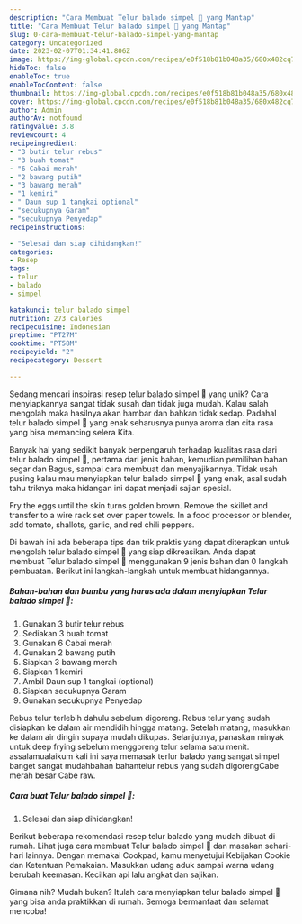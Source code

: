 ```yaml
---
description: "Cara Membuat Telur balado simpel 🤤 yang Mantap"
title: "Cara Membuat Telur balado simpel 🤤 yang Mantap"
slug: 0-cara-membuat-telur-balado-simpel-yang-mantap
category: Uncategorized
date: 2023-02-07T01:34:41.806Z
image: https://img-global.cpcdn.com/recipes/e0f518b81b048a35/680x482cq70/telur-balado-simpel-foto-resep-utama.jpg
hideToc: false
enableToc: true
enableTocContent: false
thumbnail: https://img-global.cpcdn.com/recipes/e0f518b81b048a35/680x482cq70/telur-balado-simpel-foto-resep-utama.jpg
cover: https://img-global.cpcdn.com/recipes/e0f518b81b048a35/680x482cq70/telur-balado-simpel-foto-resep-utama.jpg
author: Admin
authorAv: notfound
ratingvalue: 3.8
reviewcount: 4
recipeingredient:
- "3 butir telur rebus"
- "3 buah tomat"
- "6 Cabai merah"
- "2 bawang putih"
- "3 bawang merah"
- "1 kemiri"
- " Daun sup 1 tangkai optional"
- "secukupnya Garam"
- "secukupnya Penyedap"
recipeinstructions:

- "Selesai dan siap dihidangkan!"
categories:
- Resep
tags:
- telur
- balado
- simpel

katakunci: telur balado simpel 
nutrition: 273 calories
recipecuisine: Indonesian
preptime: "PT27M"
cooktime: "PT58M"
recipeyield: "2"
recipecategory: Dessert

---
```





Sedang mencari inspirasi resep telur balado simpel 🤤 yang unik? Cara menyiapkannya sangat tidak susah dan tidak juga mudah. Kalau salah mengolah maka hasilnya akan hambar dan bahkan tidak sedap. Padahal telur balado simpel 🤤 yang enak seharusnya punya aroma dan cita rasa yang bisa memancing selera Kita.





Banyak hal yang sedikit banyak berpengaruh terhadap kualitas rasa dari telur balado simpel 🤤, pertama dari jenis bahan, kemudian pemilihan bahan segar dan Bagus, sampai cara membuat dan menyajikannya. Tidak usah pusing kalau mau menyiapkan telur balado simpel 🤤 yang enak,      asal sudah tahu triknya maka hidangan ini dapat menjadi sajian spesial.














Fry the eggs until the skin turns golden brown. Remove the skillet and transfer to a wire rack set over paper towels. In a food processor or blender, add tomato, shallots, garlic, and red chili peppers.






Di bawah ini ada beberapa tips dan trik praktis yang dapat diterapkan untuk mengolah telur balado simpel 🤤 yang siap dikreasikan. Anda dapat membuat Telur balado simpel 🤤 menggunakan 9 jenis bahan dan 0 langkah pembuatan. Berikut ini langkah-langkah untuk membuat hidangannya.

<!--inarticleads1-->

##### Bahan-bahan dan bumbu yang harus ada dalam menyiapkan Telur balado simpel 🤤:

1. Gunakan 3 butir telur rebus
1. Sediakan 3 buah tomat
1. Gunakan 6 Cabai merah
1. Gunakan 2 bawang putih
1. Siapkan 3 bawang merah
1. Siapkan 1 kemiri
1. Ambil  Daun sup 1 tangkai (optional)
1. Siapkan secukupnya Garam
1. Gunakan secukupnya Penyedap


Rebus telur terlebih dahulu sebelum digoreng. Rebus telur yang sudah disiapkan ke dalam air mendidih hingga matang. Setelah matang, masukkan ke dalam air dingin supaya mudah dikupas. Selanjutnya, panaskan minyak untuk deep frying sebelum menggoreng telur selama satu menit. assalamualaikum kali ini saya memasak terlur balado yang sangat simpel banget sangat mudahbahan bahantelur rebus yang sudah digorengCabe merah besar Cabe raw. 

<!--inarticleads2-->

##### Cara buat Telur balado simpel 🤤:


1. Selesai dan siap dihidangkan!

Berikut beberapa rekomendasi resep telur balado yang mudah dibuat di rumah. Lihat juga cara membuat Telur balado simpel 🤤 dan masakan sehari-hari lainnya. Dengan memakai Cookpad, kamu menyetujui Kebijakan Cookie dan Ketentuan Pemakaian. Masukkan udang aduk sampai warna udang berubah keemasan. Kecilkan api lalu angkat dan sajikan. 

Gimana nih? Mudah bukan? Itulah cara menyiapkan telur balado simpel 🤤 yang bisa anda praktikkan di rumah. Semoga bermanfaat dan selamat mencoba!

